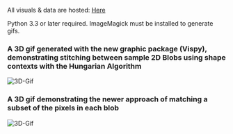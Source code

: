 All visuals & data are hosted: [Here](https://www.dropbox.com/sh/s136nj2b780e22d/AACy854x31kk4U11daFO1Z-0a?dl=0)

Python 3.3 or later required. ImageMagick must be installed to generate gifs.

### A 3D gif generated with the new graphic package (Vispy), demonstrating stitching between sample 2D Blobs using shape contexts with the Hungarian Algorithm ###
![3D-Gif](https://www.dropbox.com/s/a471w8z70jwav7n/Test_Example_of_Point_Matching.gif?dl=1)

### A 3D gif demonstrating the newer approach of matching a subset of the pixels in each blob ###
![3D-Gif](https://www.dropbox.com/s/8q0qi5l1slq5ujo/Animation_matching_subset_of_edge_pixels.gif?dl=1)
